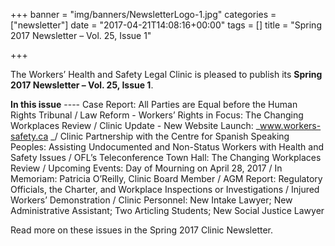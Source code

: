 +++
banner = "img/banners/NewsletterLogo-1.jpg"
categories = ["newsletter"]
date = "2017-04-21T14:08:16+00:00"
tags = []
title = "Spring 2017 Newsletter – Vol. 25, Issue 1"

+++


The Workers’ Health and Safety Legal Clinic is pleased to publish its **Spring 2017 Newsletter – Vol. 25, Issue 1**.

**In this issue** ---- Case Report: All Parties are Equal before the Human Rights Tribunal / Law Reform - Workers’ Rights in Focus: The Changing Workplaces Review / Clinic Update - New Website Launch: _www.workers-safety.ca _/ Clinic Partnership with the Centre for Spanish Speaking Peoples: Assisting Undocumented and Non-Status Workers with Health and Safety Issues / OFL’s Teleconference Town Hall: The Changing Workplaces Review / Upcoming Events: Day of Mourning on April 28, 2017 / In Memoriam: Patricia O’Reilly, Clinic Board Member / AGM Report: Regulatory Officials, the Charter, and Workplace Inspections or Investigations / Injured Workers’ Demonstration / Clinic Personnel: New Intake Lawyer; New Administrative Assistant; Two Articling Students; New Social Justice Lawyer

Read more on these issues in the Spring 2017 Clinic Newsletter.
